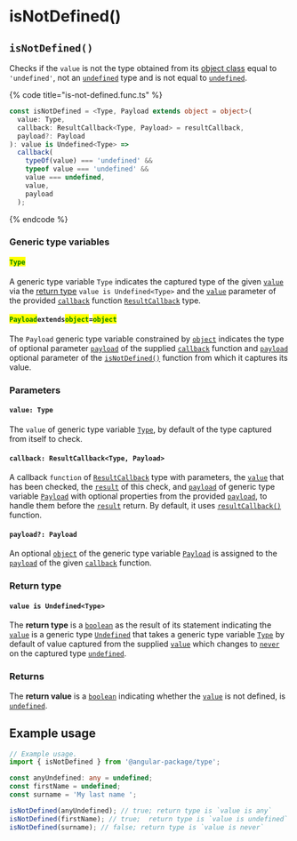 # isNotDefined()

## `isNotDefined()`

Checks if the `value` is not the type obtained from its [object class](https://developer.mozilla.org/en-US/docs/Web/JavaScript/Reference/Global\_Objects/Object/toString#using\_tostring\_to\_detect\_object\_class) equal to `'undefined'`, not an [`undefined`](https://developer.mozilla.org/en-US/docs/Web/JavaScript/Reference/Global\_Objects/undefined) type and is not equal to [`undefined`](https://developer.mozilla.org/en-US/docs/Web/JavaScript/Reference/Global\_Objects/undefined).

{% code title="is-not-defined.func.ts" %}
```typescript
const isNotDefined = <Type, Payload extends object = object>(
  value: Type,
  callback: ResultCallback<Type, Payload> = resultCallback,
  payload?: Payload
): value is Undefined<Type> =>
  callback(
    typeOf(value) === 'undefined' &&
    typeof value === 'undefined' &&
    value === undefined,
    value,
    payload
  );
```
{% endcode %}

### Generic type variables

#### <mark style="color:green;">**`Type`**</mark>

A generic type variable `Type` indicates the captured type of the given [`value`](isnotdefined.md#value-array-less-than-type-greater-than) via the [return type](isnotdefined.md#return-type) `value is Undefined<Type>` and the [`value`](../types/resultcallback.md#value-value) parameter of the provided [`callback`](isnotdefined.md#callback-resultcallback-less-than-array-less-than-type-greater-than-payload-greater-than) function [`ResultCallback`](../types/resultcallback.md) type.

#### <mark style="color:green;">**`Payload`**</mark>**`extends`**<mark style="color:green;">**`object`**</mark>**`=`**<mark style="color:green;">**`object`**</mark>

The `Payload` generic type variable constrained by [`object`](https://www.typescriptlang.org/docs/handbook/basic-types.html#object) indicates the type of optional parameter [`payload`](../types/resultcallback.md#payload-payload) of the supplied [`callback`](isnotdefined.md#callback-resultcallback-less-than-any-payload-greater-than) function and [`payload`](isnotdefined.md#payload-payload) optional parameter of the [`isNotDefined()`](isnotdefined.md#isnotboolean) function from which it captures its value.

### Parameters

#### `value: Type`

The `value` of generic type variable [`Type`](isnotdefined.md#type), by default of the type captured from itself to check.

#### `callback: ResultCallback<Type, Payload>`

A callback `function` of [`ResultCallback`](../types/resultcallback.md) type with parameters, the [`value`](isnotdefined.md#value-any) that has been checked, the [`result`](../types/resultcallback.md#result-boolean) of this check, and [`payload`](../types/resultcallback.md#payload-payload) of generic type variable [`Payload`](isnotdefined.md#payloadextendsobject) with optional properties from the provided [`payload`](isnotdefined.md#payload-payload), to handle them before the [`result`](../types/resultcallback.md#result-boolean) return. By default, it uses [`resultCallback()`](../helper/resultcallback.md) function.

#### `payload?: Payload`

An optional [`object`](https://developer.mozilla.org/en-US/docs/Web/JavaScript/Reference/Global\_Objects/Object) of the generic type variable [`Payload`](isnotdefined.md#payloadextendsobject) is assigned to the [`payload`](../types/resultcallback.md#payload-payload) of the given [`callback`](isnotdefined.md#callback-resultcallback-less-than-any-payload-greater-than) function.

### Return type

#### `value is Undefined<Type>`

The **return type** is a [`boolean`](https://www.typescriptlang.org/docs/handbook/basic-types.html#boolean) as the result of its statement indicating the [`value`](isnotdefined.md#value-type) is a generic type [`Undefined`](https://www.typescriptlang.org/docs/handbook/basic-types.html#null-and-undefined) that takes a generic type variable [`Type`](isnotdefined.md#type) by default of value captured from the supplied [`value`](isnotdefined.md#value-type) which changes to [`never`](https://www.typescriptlang.org/docs/handbook/basic-types.html#never) on the captured type [`undefined`](https://www.typescriptlang.org/docs/handbook/basic-types.html#null-and-undefined).

### Returns

The **return value** is a [`boolean`](https://developer.mozilla.org/en-US/docs/Web/JavaScript/Reference/Global\_Objects/Boolean) indicating whether the [`value`](isnotdefined.md#value-type) is not defined, is [`undefined`](https://developer.mozilla.org/en-US/docs/Glossary/undefined).

## Example usage

```typescript
// Example usage.
import { isNotDefined } from '@angular-package/type';

const anyUndefined: any = undefined;
const firstName = undefined;
const surname = 'My last name ';

isNotDefined(anyUndefined); // true; return type is `value is any`
isNotDefined(firstName); // true;  return type is `value is undefined`
isNotDefined(surname); // false; return type is `value is never`
```
